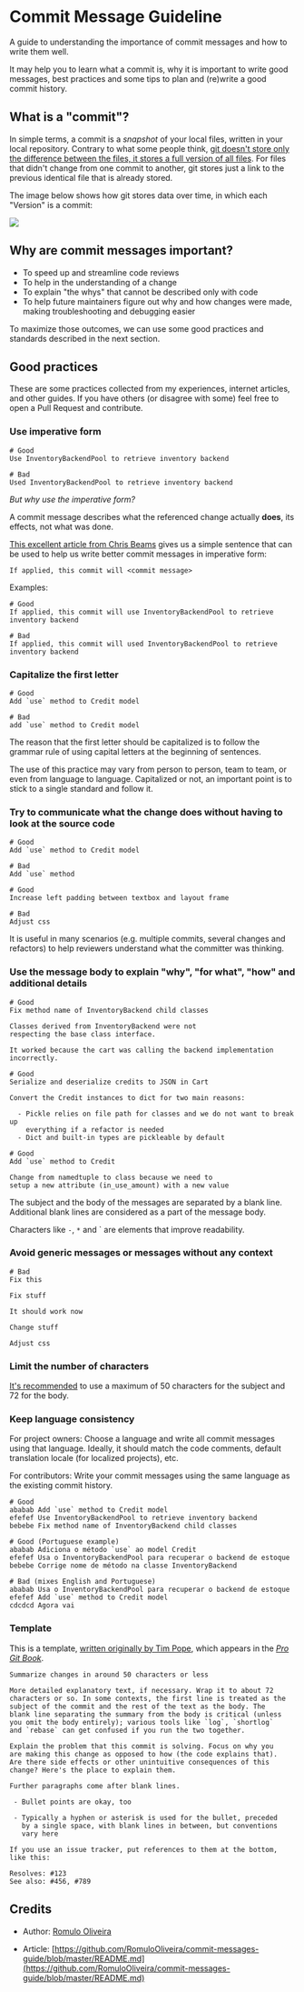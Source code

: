 # Commit Message Guideline

A guide to understanding the importance of commit messages and how to write them well.

It may help you to learn what a commit is, why it is important to write good messages, best practices and some tips to plan and (re)write a good commit history.

## What is a "commit"?

In simple terms, a commit is a _snapshot_ of your local files, written in your local repository.
Contrary to what some people think, [git doesn't store only the difference between the files, it stores a full version of all files](https://git-scm.com/book/en/v2/Appendix-C%3A-Git-Commands-Basic-Snapshotting).
For files that didn't change from one commit to another, git stores just a link to the previous identical file that is already stored.

The image below shows how git stores data over time, in which each "Version" is a commit:

![](https://i.stack.imgur.com/AQ5TG.png)

## Why are commit messages important?

- To speed up and streamline code reviews
- To help in the understanding of a change
- To explain "the whys" that cannot be described only with code
- To help future maintainers figure out why and how changes were made, making troubleshooting and debugging easier

To maximize those outcomes, we can use some good practices and standards described in the next section.

## Good practices

These are some practices collected from my experiences, internet articles, and other guides. If you have others (or disagree with some) feel free to open a Pull Request and contribute.

### Use imperative form

```
# Good
Use InventoryBackendPool to retrieve inventory backend
```

```
# Bad
Used InventoryBackendPool to retrieve inventory backend
```

_But why use the imperative form?_

A commit message describes what the referenced change actually **does**, its effects, not what was done.

[This excellent article from Chris Beams](https://chris.beams.io/posts/git-commit/) gives us a simple sentence that can be used to help us write better commit messages in imperative form:

```
If applied, this commit will <commit message>
```

Examples:

```
# Good
If applied, this commit will use InventoryBackendPool to retrieve inventory backend
```

```
# Bad
If applied, this commit will used InventoryBackendPool to retrieve inventory backend
```

### Capitalize the first letter

```
# Good
Add `use` method to Credit model
```

```
# Bad
add `use` method to Credit model
```

The reason that the first letter should be capitalized is to follow the grammar rule of using capital letters at the beginning of sentences.

The use of this practice may vary from person to person, team to team, or even from language to language.
Capitalized or not, an important point is to stick to a single standard and follow it.

### Try to communicate what the change does without having to look at the source code

```
# Good
Add `use` method to Credit model

```

```
# Bad
Add `use` method
```

```
# Good
Increase left padding between textbox and layout frame
```

```
# Bad
Adjust css
```

It is useful in many scenarios (e.g. multiple commits, several changes and refactors) to help reviewers understand what the committer was thinking.

### Use the message body to explain "why", "for what", "how" and additional details

```
# Good
Fix method name of InventoryBackend child classes

Classes derived from InventoryBackend were not
respecting the base class interface.

It worked because the cart was calling the backend implementation
incorrectly.
```

```
# Good
Serialize and deserialize credits to JSON in Cart

Convert the Credit instances to dict for two main reasons:

  - Pickle relies on file path for classes and we do not want to break up
    everything if a refactor is needed
  - Dict and built-in types are pickleable by default
```

```
# Good
Add `use` method to Credit

Change from namedtuple to class because we need to
setup a new attribute (in_use_amount) with a new value
```

The subject and the body of the messages are separated by a blank line.
Additional blank lines are considered as a part of the message body.

Characters like `-`, `*` and \` are elements that improve readability.

### Avoid generic messages or messages without any context

```
# Bad
Fix this

Fix stuff

It should work now

Change stuff

Adjust css
```

### Limit the number of characters

[It's recommended](https://git-scm.com/book/en/v2/Distributed-Git-Contributing-to-a-Project#_commit_guidelines) to use a maximum of 50 characters for the subject and 72 for the body.

### Keep language consistency

For project owners: Choose a language and write all commit messages using that language. Ideally, it should match the code comments, default translation locale (for localized projects), etc.

For contributors: Write your commit messages using the same language as the existing commit history.

```
# Good
ababab Add `use` method to Credit model
efefef Use InventoryBackendPool to retrieve inventory backend
bebebe Fix method name of InventoryBackend child classes
```

```
# Good (Portuguese example)
ababab Adiciona o método `use` ao model Credit
efefef Usa o InventoryBackendPool para recuperar o backend de estoque
bebebe Corrige nome de método na classe InventoryBackend
```

```
# Bad (mixes English and Portuguese)
ababab Usa o InventoryBackendPool para recuperar o backend de estoque
efefef Add `use` method to Credit model
cdcdcd Agora vai
```

### Template

This is a template, [written originally by Tim Pope](http://tbaggery.com/2008/04/19/a-note-about-git-commit-messages.html), which appears in the [_Pro Git Book_](https://git-scm.com/book/en/v2/Distributed-Git-Contributing-to-a-Project).

```
Summarize changes in around 50 characters or less

More detailed explanatory text, if necessary. Wrap it to about 72
characters or so. In some contexts, the first line is treated as the
subject of the commit and the rest of the text as the body. The
blank line separating the summary from the body is critical (unless
you omit the body entirely); various tools like `log`, `shortlog`
and `rebase` can get confused if you run the two together.

Explain the problem that this commit is solving. Focus on why you
are making this change as opposed to how (the code explains that).
Are there side effects or other unintuitive consequences of this
change? Here's the place to explain them.

Further paragraphs come after blank lines.

 - Bullet points are okay, too

 - Typically a hyphen or asterisk is used for the bullet, preceded
   by a single space, with blank lines in between, but conventions
   vary here

If you use an issue tracker, put references to them at the bottom,
like this:

Resolves: #123
See also: #456, #789
```

## Credits

- Author: [Romulo Oliveira](https://github.com/RomuloOliveira)

- Article: [https://github.com/RomuloOliveira/commit-messages-guide/blob/master/README.md](https://github.com/RomuloOliveira/commit-messages-guide/blob/master/README.md)
